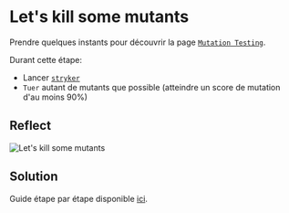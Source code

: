 # Let's kill some mutants
Prendre quelques instants pour découvrir la page [`Mutation Testing`](https://xtrem-tdd.netlify.app/flavours/mutation-testing/).

Durant cette étape:
- Lancer [`stryker`](https://stryker-mutator.io/docs/stryker-net/introduction/)
- `Tuer` autant de mutants que possible (atteindre un score de mutation d'au moins 90%)

## Reflect

![Let's kill some mutants](steps/img/03.kill-mutants/kill-mutants.webp)

## Solution
Guide étape par étape disponible [ici](steps/).